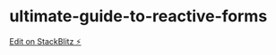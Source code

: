 # ultimate-guide-to-reactive-forms

[Edit on StackBlitz ⚡️](https://stackblitz.com/edit/ultimate-guide-to-reactive-forms)